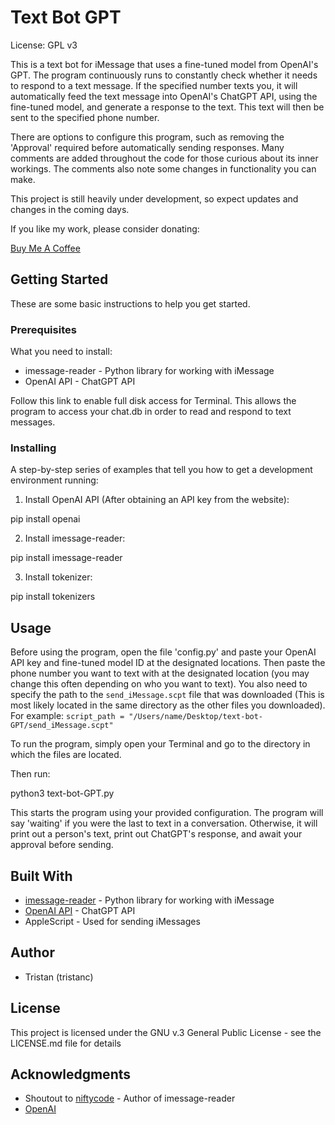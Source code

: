 # Text Bot GPT
License: GPL v3

This is a text bot for iMessage that uses a fine-tuned model from OpenAI's GPT. The program continuously runs to constantly check whether it needs to respond to a text message. If the specified number texts you, it will automatically feed the text message into OpenAI's ChatGPT API, using the fine-tuned model, and generate a response to the text. This text will then be sent to the specified phone number.

There are options to configure this program, such as removing the 'Approval' required before automatically sending responses. Many comments are added throughout the code for those curious about its inner workings. The comments also note some changes in functionality you can make.

This project is still heavily under development, so expect updates and changes in the coming days.

If you like my work, please consider donating:

[Buy Me A Coffee](https://www.buymeacoffee.com/tristanc)

## Getting Started
These are some basic instructions to help you get started.

### Prerequisites
What you need to install:

- imessage-reader - Python library for working with iMessage
- OpenAI API - ChatGPT API

Follow this link to enable full disk access for Terminal. This allows the program to access your chat.db in order to read and respond to text messages.

### Installing
A step-by-step series of examples that tell you how to get a development environment running:

1. Install OpenAI API (After obtaining an API key from the website):

pip install openai

2. Install imessage-reader:

pip install imessage-reader

3. Install tokenizer:

pip install tokenizers


## Usage
Before using the program, open the file 'config.py' and paste your OpenAI API key and fine-tuned model ID at the designated locations. Then paste the phone number you want to text with at the designated location (you may change this often depending on who you want to text). You also need to specify the path to the `send_iMessage.scpt` file that was downloaded (This is most likely located in the same directory as the other files you downloaded). For example: `script_path = "/Users/name/Desktop/text-bot-GPT/send_iMessage.scpt"`

To run the program, simply open your Terminal and go to the directory in which the files are located.

Then run:

python3 text-bot-GPT.py

This starts the program using your provided configuration. The program will say 'waiting' if you were the last to text in a conversation. Otherwise, it will print out a person's text, print out ChatGPT's response, and await your approval before sending.

## Built With
- [imessage-reader](https://github.com/niftycode/imessage_reader) - Python library for working with iMessage
- [OpenAI API](https://beta.openai.com/docs/) - ChatGPT API
- AppleScript - Used for sending iMessages

## Author
- Tristan (tristanc)

## License
This project is licensed under the GNU v.3 General Public License - see the LICENSE.md file for details

## Acknowledgments
- Shoutout to [niftycode](https://github.com/niftycode) - Author of imessage-reader
- [OpenAI](https://www.openai.com/)
